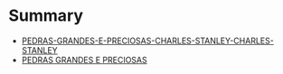 # Summary

* [PEDRAS-GRANDES-E-PRECIOSAS-CHARLES-STANLEY-CHARLES-STANLEY](README.md)
* [PEDRAS GRANDES E PRECIOSAS](pedras_grandes_e_preciosas.md)
